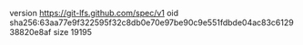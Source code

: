 version https://git-lfs.github.com/spec/v1
oid sha256:63aa77e9f322595f32c8db0e70e97be90c9e551fdbde04ac83c612938820e8af
size 19195
